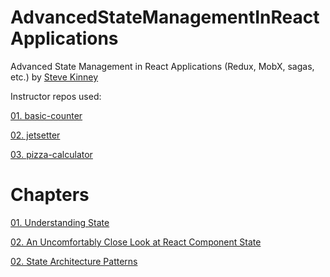 # AdvancedStateManagementInReactApplications
Advanced State Management in React Applications (Redux, MobX, sagas, etc.) by [Steve Kinney](https://frontendmasters.com/workshops/advanced-state-management-in-react/)

Instructor repos used: 

[01. basic-counter](https://github.com/stevekinney/basic-counter)

[02. jetsetter](https://github.com/stevekinney/jetsetter)

[03. pizza-calculator](https://github.com/stevekinney/pizza-calculator)

# Chapters
[01. Understanding State](https://github.com/xgirma/AdvancedStateManagementInReactApplications/tree/master/chapters/ch.01)

[02. An Uncomfortably Close Look at React Component State](https://github.com/xgirma/AdvancedStateManagementInReactApplications/tree/master/chapters/ch.02)

[02. State Architecture Patterns](https://github.com/xgirma/AdvancedStateManagementInReactApplications/tree/master/chapters/ch.03)
